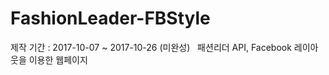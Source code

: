  # FashionLeader-FBStyle
 제작 기간 : 2017-10-07 ~ 2017-10-26 (미완성)
  
 패션리더 API, Facebook 레이아웃을 이용한 웹페이지
  
